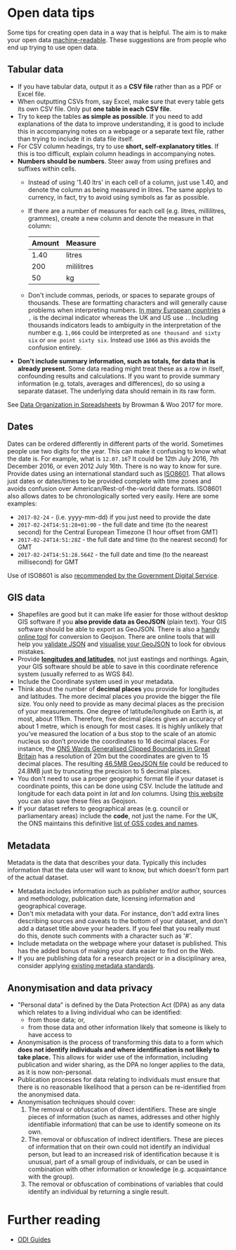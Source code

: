 # Open data tips
Some tips for creating open data in a way that is helpful. The aim is to make your open data [machine-readable](http://opendatahandbook.org/glossary/en/terms/machine-readable/). These suggestions are from people who end up trying to use open data.

## Tabular data
* If you have tabular data, output it as a **CSV file** rather than as a PDF or Excel file.
* When outputting CSVs from, say Excel, make sure that every table gets its own CSV file. Only put **one table in each CSV file**.
* Try to keep the tables **as simple as possible**. If you need to add explanations of the data to improve understanding, it is good to include this in accompanying notes on a webpage or a separate text file, rather than trying to include it in data file itself.
* For CSV column headings, try to use **short, self-explanatory titles**. If this is too difficult, explain column headings in accompanying notes.
* **Numbers should be numbers**. Steer away from using prefixes and suffixes within cells.
  * Instead of using '1.40 ltrs' in each cell of a column, just use 1.40, and denote the column as being measured in litres. The same applys to currency, in fact, try to avoid using symbols as far as possible.
  * If there are a number of measures for each cell (e.g. litres, millilitres, grammes), create a new column and denote the measure in that column:

    | Amount | Measure    |
    |--------|------------|
    | 1.40   | litres     |
    | 200    | mililitres |
    | 50     | kg         |
  * Don't include commas, periods, or spaces to separate groups of thousands. These are formatting characters and will generally cause problems when interpreting numbers. [In many European countries](https://docs.oracle.com/cd/E19455-01/806-0169/overview-9/index.html) a `,` is the decimal indicator whereas the UK and US use `.`. Including thousands indicators leads to ambiguity in the interpretation of the number e.g. `1,066` could be interpreted as `one thousand and sixty six` or `one point sixty six`. Instead use `1066` as this avoids the confusion entirely.
* **Don't include summary information, such as totals, for data that is already present**. Some data reading might treat these as a row in itself, confounding results and calculations. If you want to provide summary information (e.g. totals, averages and differences), do so using a separate dataset. The underlying data should remain in its raw form.

See [Data Organization in Spreadsheets](https://www.tandfonline.com/doi/full/10.1080/00031305.2017.1375989?scroll=top&needAccess=true&) by Browman & Woo 2017 for more.

## Dates
Dates can be ordered differently in different parts of the world. Sometimes people use two digits for the year. This can make it confusing to know what the date is. For example, what is `12.07.16`? It could be 12th July 2016, 7th December 2016, or even 2012 July 16th. There is no way to know for sure. Provide dates using an international standard such as [ISO8601](https://en.wikipedia.org/wiki/ISO_8601). That allows just dates or dates/times to be provided complete with time zones and avoids confusion over American/Rest-of-the-world date formats. ISO8601 also allows dates to be chronologically sorted very easily. Here are some examples:
   * `2017-02-24` - (i.e. yyyy-mm-dd) if you just need to provide the date
   * `2017-02-24T14:51:28+01:00` - the full date and time (to the nearest second) for the Central European Timezone (1 hour offset from GMT)
   * `2017-02-24T14:51:28Z` - the full date and time (to the nearest second) for GMT
   * `2017-02-24T14:51:28.564Z` - the full date and time (to the neareast millisecond) for GMT

Use of ISO8601 is also [recommended by the Government Digital Service](https://www.gov.uk/government/publications/open-standards-for-government/date-times-and-time-stamps-standard).


## GIS data
* Shapefiles are good but it can make life easier for those without desktop GIS software if you **also provide data as GeoJSON** (plain text). Your GIS software should be able to export as GeoJSON. There is also a [handy online tool](http://www.mapshaper.org/) for conversion to Geojson. There are online tools that will help you [validate JSON](https://jsonlint.com/) and [visualise your GeoJSON](http://geojsonlint.com/) to look for obvious mistakes.
* Provide **[longitudes and latitudes](https://en.wikipedia.org/wiki/Decimal_degrees)**, not just eastings and northings. Again, your GIS software should be able to save in this coordinate reference system (usually referred to as WGS 84).
* Include the Coordinate system used in your metadata.
* Think about the number of **decimal places** you provide for longitudes and latitudes. The more decimal places you provide the bigger the file size. You only need to provide as many decimal places as the precision of your measurements. One degree of latitude/longitude on Earth is, at most, about 111km. Therefore, five decimal places gives an accuracy of about 1 metre, which is enough for most cases. It is highly unlikely that you’ve measured the location of a bus stop to the scale of an atomic nucleus so don’t provide the coordinates to 16 decimal places. For instance, the [ONS Wards Generalised Clipped Boundaries in Great Britain](http://geoportal.statistics.gov.uk/datasets/afcc88affe5f450e9c03970b237a7999_2) has a resolution of 20m but the coordinates are given to 15 decimal places. The resulting [46.5MB GeoJSON file](http://geoportal.statistics.gov.uk/datasets/afcc88affe5f450e9c03970b237a7999_2.geojson) could be reduced to 24.8MB just by truncating the precision to 5 decimal places.
* You don't need to use a proper geographic format file if your dataset is coordinate points, this can be done using CSV. Include the latitude and longitude for each data point in *lat* and *lon* columns. Using [this website](http://geojson.io) you can also save these files as Geojson.
* If your dataset refers to geographical areas (e.g. council or parliamentary areas) include the **code**, not just the name. For the UK, the ONS maintains this definitive [list of GSS codes and names](https://www.ons.gov.uk/methodology/geography/geographicalproducts/namescodesandlookups/namesandcodeslistings).

## Metadata
Metadata is the data that describes your data. Typically this includes information that the data user will want to know, but which doesn't form part of the actual dataset.
* Metadata includes information such as publisher and/or author, sources and methodology, publication date, licensing information and geographical coverage.
* Don't mix metadata with your data. For instance, don't add extra lines describing sources and caveats to the bottom of your dataset, and don't add a dataset title above your headers. If you feel that you really must do this, denote such comments with a character such as '#'.
* Include metadata on the webpage where your dataset is published. This has the added bonus of making your data easier to find on the Web.
* If you are publishing data for a research project or in a disciplinary area, consider applying [existing metadata standards](http://www.dcc.ac.uk/drupal/resources/metadata-standards).

## Anonymisation and data privacy
* "Personal data" is defined by the Data Protection Act (DPA) as any data which relates to a living individual who can be identified:
    * from those data; or,
    * from those data and other information likely that someone is likely to have access to
* Anonymisation is the process of transforming this data to a form which **does not identify individuals and where identification is not likely to take place.** This allows for wider use of the information, including publication and wider sharing, as the DPA no longer applies to the data, as it is now non-personal.
* Publication processes for data relating to individuals must ensure that there is no reasonable likelihood that a person can be re-identified from the anonymised data.
* Anonymisation techniques should cover:
    1. The removal or obfuscation of direct identifiers. These are single pieces of information (such as names, addresses and other highly identifiable information) that can be use to identify someone on its own.
    2. The removal or obfuscation of indirect identifiers. These are pieces of information that on their own could not identify an individual person, but lead to an increased risk of identification because it is unusual, part of a small group of individuals, or can be used in combination with other information or knowledge (e.g. acquaintance with the group).
    3. The removal or obfuscation of combinations of variables that could identify an individual by returning a single result.

# Further reading
* [ODI Guides](http://theodi.org/guides)
